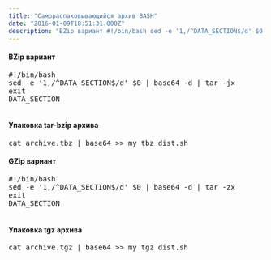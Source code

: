 ```yaml
---
title: "Самораспаковывающийся архив BASH"
date: "2016-01-09T18:51:31.000Z"
description: "BZip вариант #!/bin/bash sed -e '1,/^DATA_SECTION$/d' $0 | base64 -d | tar -jx exit DATA_SECTION    Упаковка tar-bzip архива cat"
---
```


<h4>BZip вариант</h4>
<pre>#!/bin/bash<br>sed -e '1,/^DATA_SECTION$/d' $0 | base64 -d | tar -jx<br>exit<br>DATA_SECTION<br><br></pre>
<h4>Упаковка tar-bzip архива</h4>
<pre>cat archive.tbz | base64 &gt;&gt; my_tbz_dist.sh</pre>
<h4>GZip вариант</h4>
<pre>#!/bin/bash<br>sed -e '1,/^DATA_SECTION$/d' $0 | base64 -d | tar -zx<br>exit<br>DATA_SECTION<br><br></pre>
<h4>Упаковка tgz архива</h4>
<pre>cat archive.tgz | base64 &gt;&gt; my_tgz_dist.sh</pre>


